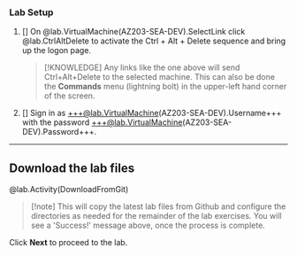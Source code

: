 ### Lab Setup

1. [] On @lab.VirtualMachine(AZ203-SEA-DEV).SelectLink click @lab.CtrlAltDelete to activate the Ctrl + Alt + Delete sequence and bring up the logon page.

    >[!KNOWLEDGE] Any links like the one above will send Ctrl+Alt+Delete to the selected machine. This can also be done the **Commands** menu (lightning bolt) in the upper-left hand corner of the screen.

1. [] Sign in as +++@lab.VirtualMachine(AZ203-SEA-DEV).Username+++ with the password +++@lab.VirtualMachine(AZ203-SEA-DEV).Password+++.  

---

## Download the lab files

@lab.Activity(DownloadFromGit)

>[!note] This will copy the latest lab files from Github and configure the directories as needed for the remainder of the lab exercises. You will see a 'Success!' message above, once the process is complete.

Click **Next** to proceed to the lab.
